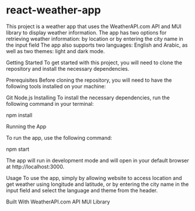 # react-weather-app
This project is a weather app that uses the WeatherAPI.com API and MUI library to display weather information. The app has two options for retrieving weather information: by location or by entering the city name in the input field  The app also supports two languages: English and Arabic, as well as two themes: light and dark mode.

Getting Started
To get started with this project, you will need to clone the repository and install the necessary dependencies.

Prerequisites
Before cloning the repository, you will need to have the following tools installed on your machine:

Git
Node.js
Installing
To install the necessary dependencies, run the following command in your terminal:

npm install

Running the App

To run the app, use the following command:

npm start

The app will run in development mode and will open in your default browser at http://localhost:3000.

Usage
To use the app, simply by allowing website to access location and get weather using longitude and latitude, or by entering the city name in the input field and select the language and theme from the header.

Built With
WeatherAPI.com API
MUI Library
